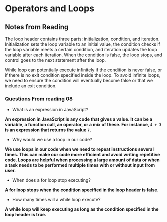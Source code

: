# Operators and Loops

## Notes from Reading

The loop header contains three parts: initialization, condition, and iteration. Initialization sets the loop variable to an initial value, the condition checks if the loop variable meets a certain condition, and iteration updates the loop variable after each iteration. When the condition is false, the loop stops, and control goes to the next statement after the loop.

While loop can potentially execute infinitely if the condition is never false, or if there is no exit condition specified inside the loop. To avoid infinite loops, we need to ensure the condition will eventually become false or that we include an exit condition.

### Questions From reading 08

* What is an expression in JavaScript?

**An expression in JavaScript is any code that gives a value. It can be a variable, a function call, an operator, or a mix of these. For instance, `4 + 3` is an expression that returns the value `7`.**

* Why would we use a loop in our code?

**We use loops in our code when we need to repeat instructions several times. This can make our code more efficient and avoid writing repetitive code. Loops are helpful when processing a large amount of data or when a task needs to be performed multiple times with or without input from user.**

* When does a for loop stop executing?

**A for loop stops when the condition specified in the loop header is false.**

* How many times will a while loop execute?

**A while loop will keep executing as long as the condition specified in the loop header is true.**
